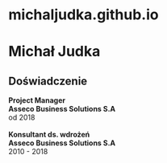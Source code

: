 # michaljudka.github.io

# Michał Judka

## Doświadczenie
**Project Manager**\
**Asseco Business Solutions S.A**\
od 2018 \
\
**Konsultant ds. wdrożeń**\
**Asseco Business Solutions S.A**\
2010 - 2018

